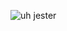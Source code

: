 ![uh jester](https://upload.wikimedia.org/wikipedia/commons/thumb/7/78/Jan_Matejko%2C_Sta%C5%84czyk.jpg/330px-Jan_Matejko%2C_Sta%C5%84czyk.jpg)
